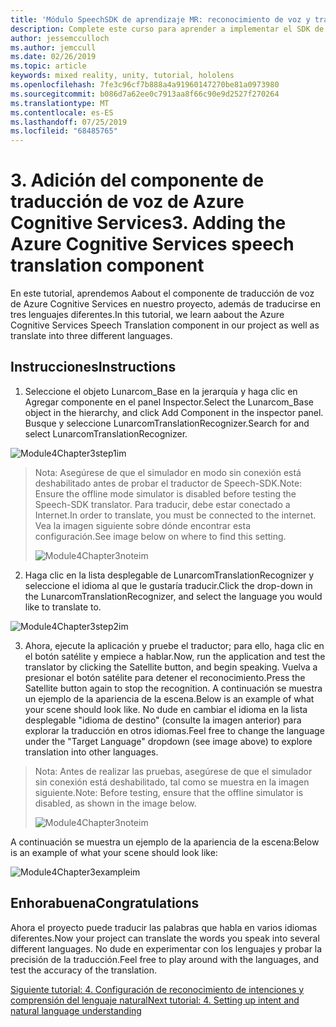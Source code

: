 ```yaml
---
title: 'Módulo SpeechSDK de aprendizaje MR: reconocimiento de voz y transcripción'
description: Complete este curso para aprender a implementar el SDK de voz de Azure en una aplicación de realidad mixta.
author: jessemcculloch
ms.author: jemccull
ms.date: 02/26/2019
ms.topic: article
keywords: mixed reality, unity, tutorial, hololens
ms.openlocfilehash: 7fe3c96cf7b888a4a91960147270be81a0973980
ms.sourcegitcommit: b086d7a62ee0c7913aa8f66c90e9d2527f270264
ms.translationtype: MT
ms.contentlocale: es-ES
ms.lasthandoff: 07/25/2019
ms.locfileid: "68485765"
---
```

# <a name="3----adding-the-azure-cognitive-services-speech-translation-component"></a><span data-ttu-id="5a71f-104">3.    Adición del componente de traducción de voz de Azure Cognitive Services</span><span class="sxs-lookup"><span data-stu-id="5a71f-104">3.    Adding the Azure Cognitive Services speech translation component</span></span>

<span data-ttu-id="5a71f-105">En este tutorial, aprendemos Aabout el componente de traducción de voz de Azure Cognitive Services en nuestro proyecto, además de traducirse en tres lenguajes diferentes.</span><span class="sxs-lookup"><span data-stu-id="5a71f-105">In this tutorial, we learn aabout the Azure Cognitive Services Speech Translation component in our project as well as translate into three different languages.</span></span> 

## <a name="instructions"></a><span data-ttu-id="5a71f-106">Instrucciones</span><span class="sxs-lookup"><span data-stu-id="5a71f-106">Instructions</span></span>

1. <span data-ttu-id="5a71f-107">Seleccione el objeto Lunarcom_Base en la jerarquía y haga clic en Agregar componente en el panel Inspector.</span><span class="sxs-lookup"><span data-stu-id="5a71f-107">Select the Lunarcom_Base object in the hierarchy, and click Add Component in the inspector panel.</span></span> <span data-ttu-id="5a71f-108">Busque y seleccione LunarcomTranslationRecognizer.</span><span class="sxs-lookup"><span data-stu-id="5a71f-108">Search for and select LunarcomTranslationRecognizer.</span></span>

![Module4Chapter3step1im](images/module4chapter3step1im.PNG)

> <span data-ttu-id="5a71f-110">Nota: Asegúrese de que el simulador en modo sin conexión está deshabilitado antes de probar el traductor de Speech-SDK.</span><span class="sxs-lookup"><span data-stu-id="5a71f-110">Note: Ensure the offline mode simulator is disabled before testing the Speech-SDK translator.</span></span> <span data-ttu-id="5a71f-111">Para traducir, debe estar conectado a Internet.</span><span class="sxs-lookup"><span data-stu-id="5a71f-111">In order to translate, you must be connected to the internet.</span></span> <span data-ttu-id="5a71f-112">Vea la imagen siguiente sobre dónde encontrar esta configuración.</span><span class="sxs-lookup"><span data-stu-id="5a71f-112">See image below on where to find this setting.</span></span> 
>
> ![Module4Chapter3noteim](images/module4chapter3noteim.PNG)

2. <span data-ttu-id="5a71f-114">Haga clic en la lista desplegable de LunarcomTranslationRecognizer y seleccione el idioma al que le gustaría traducir.</span><span class="sxs-lookup"><span data-stu-id="5a71f-114">Click the drop-down in the LunarcomTranslationRecognizer, and select the language you would like to translate to.</span></span>

![Module4Chapter3step2im](images/module4chapter3step2im.PNG)

3. <span data-ttu-id="5a71f-116">Ahora, ejecute la aplicación y pruebe el traductor; para ello, haga clic en el botón satélite y empiece a hablar.</span><span class="sxs-lookup"><span data-stu-id="5a71f-116">Now, run the application and test the translator by clicking the Satellite button, and begin speaking.</span></span> <span data-ttu-id="5a71f-117">Vuelva a presionar el botón satélite para detener el reconocimiento.</span><span class="sxs-lookup"><span data-stu-id="5a71f-117">Press the Satellite button again to stop the recognition.</span></span> <span data-ttu-id="5a71f-118">A continuación se muestra un ejemplo de la apariencia de la escena.</span><span class="sxs-lookup"><span data-stu-id="5a71f-118">Below is an example of what your scene should look like.</span></span> <span data-ttu-id="5a71f-119">No dude en cambiar el idioma en la lista desplegable "idioma de destino" (consulte la imagen anterior) para explorar la traducción en otros idiomas.</span><span class="sxs-lookup"><span data-stu-id="5a71f-119">Feel free to change the language under the "Target Language" dropdown (see image above) to explore translation into other languages.</span></span>

> <span data-ttu-id="5a71f-120">Nota: Antes de realizar las pruebas, asegúrese de que el simulador sin conexión está deshabilitado, tal como se muestra en la imagen siguiente.</span><span class="sxs-lookup"><span data-stu-id="5a71f-120">Note: Before testing, ensure that the offline simulator is disabled, as shown in the image below.</span></span>
>
> ![Module4Chapter3noteim](images/module4chapter3noteim.PNG)

<span data-ttu-id="5a71f-122">A continuación se muestra un ejemplo de la apariencia de la escena:</span><span class="sxs-lookup"><span data-stu-id="5a71f-122">Below is an example of what your scene should look like:</span></span>

![Module4Chapter3exampleim](images/module4chapter3exampleim.PNG)

## <a name="congratulations"></a><span data-ttu-id="5a71f-124">Enhorabuena</span><span class="sxs-lookup"><span data-stu-id="5a71f-124">Congratulations</span></span>

<span data-ttu-id="5a71f-125">Ahora el proyecto puede traducir las palabras que habla en varios idiomas diferentes.</span><span class="sxs-lookup"><span data-stu-id="5a71f-125">Now  your project can translate the words you speak into several different languages.</span></span> <span data-ttu-id="5a71f-126">No dude en experimentar con los lenguajes y probar la precisión de la traducción.</span><span class="sxs-lookup"><span data-stu-id="5a71f-126">Feel free to play around with the languages, and test the accuracy of the translation.</span></span> 

[<span data-ttu-id="5a71f-127">Siguiente tutorial: 4.  Configuración de reconocimiento de intenciones y comprensión del lenguaje natural</span><span class="sxs-lookup"><span data-stu-id="5a71f-127">Next tutorial: 4.  Setting up intent and natural language understanding</span></span>](mrlearning-speechSDK-ch4.md)

